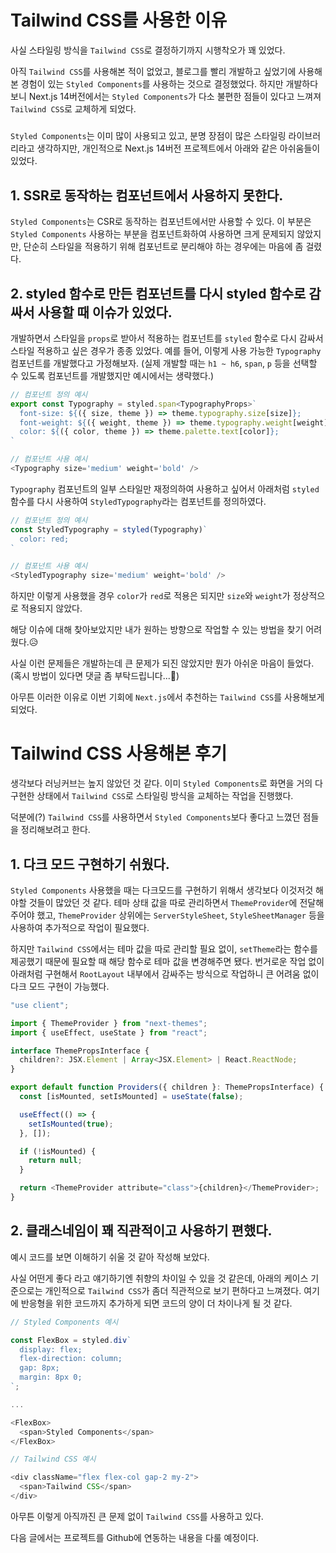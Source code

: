 # Tailwind CSS를 사용한 이유

사실 스타일링 방식을 `Tailwind CSS`로 결정하기까지 시행착오가 꽤 있었다.

아직 `Tailwind CSS`를 사용해본 적이 없었고, 블로그를 빨리 개발하고 싶었기에 사용해본 경험이 있는 `Styled Components`를 사용하는 것으로 결정했었다. 하지만 개발하다보니 Next.js 14버전에서는 `Styled Components`가 다소 불편한 점들이 있다고 느껴져 `Tailwind CSS`로 교체하게 되었다.

#####

`Styled Components`는 이미 많이 사용되고 있고, 분명 장점이 많은 스타일링 라이브러리라고 생각하지만, 개인적으로 Next.js 14버전 프로젝트에서 아래와 같은 아쉬움들이 있었다.


## 1. SSR로 동작하는 컴포넌트에서 사용하지 못한다.
`Styled Components`는 CSR로 동작하는 컴포넌트에서만 사용할 수 있다.
이 부분은 `Styled Components` 사용하는 부분을 컴포넌트화하여 사용하면 크게 문제되지 않았지만, 단순히 스타일을 적용하기 위해 컴포넌트로 분리해야 하는 경우에는 마음에 좀 걸렸다.


## 2. styled 함수로 만든 컴포넌트를 다시 styled 함수로 감싸서 사용할 때 이슈가 있었다.
개발하면서 스타일을 `props`로 받아서 적용하는 컴포넌트를 `styled` 함수로 다시 감싸서 스타일 적용하고 싶은 경우가 종종 있었다.
예를 들어, 이렇게 사용 가능한 `Typography` 컴포넌트를 개발했다고 가정해보자. (실제 개발할 때는 `h1 ~ h6`, `span`, `p` 등을 선택할 수 있도록 컴포넌트를 개발했지만 예시에서는 생략했다.)

```typescript
// 컴포넌트 정의 예시
export const Typography = styled.span<TypographyProps>`
  font-size: ${({ size, theme }) => theme.typography.size[size]};
  font-weight: ${({ weight, theme }) => theme.typography.weight[weight]};
  color: ${({ color, theme }) => theme.palette.text[color]};
`

// 컴포넌트 사용 예시
<Typography size='medium' weight='bold' />
```

`Typography` 컴포넌트의 일부 스타일만 재정의하여 사용하고 싶어서 아래처럼 `styled` 함수를 다시 사용하여 `StyledTypography`라는 컴포넌트를 정의하였다.

```typescript
// 컴포넌트 정의 예시
const StyledTypography = styled(Typography)`
  color: red;
`

// 컴포넌트 사용 예시
<StyledTypography size='medium' weight='bold' />
```

하지만 이렇게 사용했을 경우 `color`가 `red`로 적용은 되지만 `size`와 `weight`가 정상적으로 적용되지 않았다.

해당 이슈에 대해 찾아보았지만 내가 원하는 방향으로 작업할 수 있는 방법을 찾기 어려웠다.😥

사실 이런 문제들은 개발하는데 큰 문제가 되진 않았지만 뭔가 아쉬운 마음이 들었다. (혹시 방법이 있다면 댓글 좀 부탁드립니다...🥹)

아무튼 이러한 이유로 이번 기회에 `Next.js`에서 추천하는 `Tailwind CSS`를 사용해보게 되었다.

#####




# Tailwind CSS 사용해본 후기

생각보다 러닝커브는 높지 않았던 것 같다. 이미 `Styled Components`로 화면을 거의 다 구현한 상태에서 `Tailwind CSS`로 스타일링 방식을 교체하는 작업을 진행했다.

덕분에(?) `Tailwind CSS`를 사용하면서 `Styled Components`보다 좋다고 느꼈던 점들을 정리해보려고 한다.

## 1. 다크 모드 구현하기 쉬웠다.
`Styled Components` 사용했을 때는 다크모드를 구현하기 위해서 생각보다 이것저것 해야할 것들이 많았던 것 같다.
테마 상태 값을 따로 관리하면서 `ThemeProvider`에 전달해주어야 했고, `ThemeProvider` 상위에는 `ServerStyleSheet`, `StyleSheetManager` 등을 사용하여 추가적으로 작업이 필요했다.

하지만 `Tailwind CSS`에서는 테마 값을 따로 관리할 필요 없이, `setTheme`라는 함수를 제공했기 때문에 필요할 때 해당 함수로 테마 값을 변경해주면 됐다.
번거로운 작업 없이 아래처럼 구현해서 `RootLayout` 내부에서 감싸주는 방식으로 작업하니 큰 어려움 없이 다크 모드 구현이 가능했다.

```typescript
"use client";

import { ThemeProvider } from "next-themes";
import { useEffect, useState } from "react";

interface ThemePropsInterface {
  children?: JSX.Element | Array<JSX.Element> | React.ReactNode;
}

export default function Providers({ children }: ThemePropsInterface) {
  const [isMounted, setIsMounted] = useState(false);

  useEffect(() => {
    setIsMounted(true);
  }, []);

  if (!isMounted) {
    return null;
  }

  return <ThemeProvider attribute="class">{children}</ThemeProvider>;
}
```

## 2. 클래스네임이 꽤 직관적이고 사용하기 편했다.
예시 코드를 보면 이해하기 쉬울 것 같아 작성해 보았다.

사실 어떤게 좋다 라고 얘기하기엔 취향의 차이일 수 있을 것 같은데, 아래의 케이스 기준으로는 개인적으로 `Tailwind CSS`가 좀더 직관적으로 보기 편하다고 느껴졌다. 여기에 반응형을 위한 코드까지 추가하게 되면 코드의 양이 더 차이나게 될 것 같다.

```typescript
// Styled Components 예시

const FlexBox = styled.div`
  display: flex;
  flex-direction: column;
  gap: 8px;
  margin: 8px 0;
`;

...

<FlexBox>
  <span>Styled Components</span>
</FlexBox>
```

```typescript
// Tailwind CSS 예시

<div className="flex flex-col gap-2 my-2">
  <span>Tailwind CSS</span>
</div>
```

아무튼 이렇게 아직까진 큰 문제 없이 `Tailwind CSS`를 사용하고 있다.

다음 글에서는 프로젝트를 Github에 연동하는 내용을 다룰 예정이다.